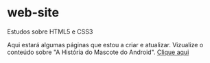 # web-site
Estudos sobre HTML5 e CSS3

Aqui estará algumas páginas que estou a criar e atualizar. Vizualize o conteúdo sobre "A História do Mascote do Android".
<a href="https://kauacavalcante24.github.io/projeto-mascote-android/" target="_blank" rel="external">Clique aqui</a>